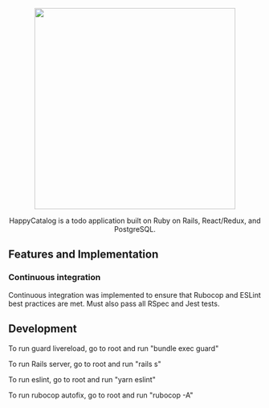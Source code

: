 <p align="center">
<img width="400" src ="https://live.staticflickr.com/65535/51287969951_cbf6ddc7d2_c.jpg" />

</p>
<p align="center">
HappyCatalog is a todo application built on Ruby on Rails, React/Redux, and PostgreSQL.
</p>

## Features and Implementation

### Continuous integration

Continuous integration was implemented to ensure that Rubocop and ESLint best practices are met. Must also pass all RSpec and Jest tests.

## Development

To run guard livereload, go to root and run "bundle exec guard"

To run Rails server, go to root and run "rails s"

To run eslint, go to root and run "yarn eslint"

To run rubocop autofix, go to root and run "rubocop -A"
